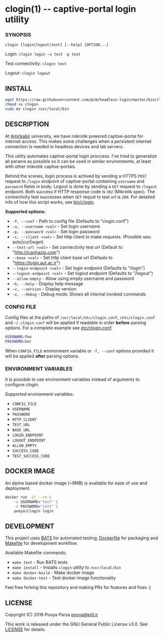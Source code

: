 # clogin(1) -- captive-portal login utility

### SYNOPSIS

`clogin [login|logout|test] [--help] [OPTION...]`

Login:
`clogin login -u test -p test`

Test connectivity:
`clogin test`

Logout:
`clogin logout`

## INSTALL

```bash
wget https://raw.githubusercontent.com/pi0/headless-login/master/bin/clogin
chmod +x clogin
sudo mv clogin /usr/local/bin
```

## DESCRIPTION

At [Amirkabir](https://www.aut.ac.ir/aut/) university, we have mikrotik powered captive-portal for internet access. This makes some challenges when a persistent internet connection is needed in headless devices and lab servers.

This utility automates captive-portal login proccess. I've tried to generalize all params as possible so it can be used in similar environments, at least with other mikrotik captive-portals.

Behind the scenes, login process is achived by sending a HTTPS `POST` request to `/login` endpoint of captive-portal containing `username` and `password` fields in body. Logout is done by sending a `GET` request to `/logout` endpoint.
Both success if HTTP response code is `302` (Mikrotik spec).
The connectivity test successes when `GET` requst to test url is `200`.
For detailed info of how this script works, see [bin/clogin](bin/clogin). 

**Supported options:**

- `-f, --conf` - Path to config file (Defaults to "clogin.conf")
- `-u, --username <val>` - Set login username
- `-p, --password <val>` - Set login password
- `-c, --client <val>` - Set http client to make requests. (Possible <val>ues: auto|curl|wget)
- `--test-url <val>` - Set connectivity test url (Default to "http://icanhazip.com")
- `--base <val>` - Set http client base url (Defauts to "https://login.aut.ac.ir")
- `--login-endpoint <val>` - Set login endpoint (Defaults to "/login")
- `--logout-endpoint <val>` - Set logout endpoint (Defaults to "/logout")
- `--allow-empty` - Allow using empty username and password
- `-h, --help` - Display help message
- `-v, --version` - Display version
-  `-x, --debug` - Debug mode. Shows all internal invoked commands

### CONFIG FILE

Config files at the paths of `/usr/local/etc/clogin.conf`, `/etc/clogin.conf` and `~/.clogin.conf` will be applied if readable in order **before** parsing options. For a complete example see [etc/clogin.conf](etc/clogin.conf).

```bash
USERNAME=foo
PASSWORD=bar
```

When `CONFIG_FILE` environment variable or `-f, --conf` options provided it will be applied **after** parsing options.

### ENVIRONMENT VARIABLES

It is possible to use environment variables instead of arguments to configure clogin.

Supported environment variables:

- `CONFIG_FILE`
- `USERNAME`
- `PASSWORD`
- `HTTP_CLIENT`
- `TEST_URL`
- `BASE_URL`
- `LOGIN_ENDPOINT`
- `LOGOUT_ENDPOINT`
- `ALLOW_EMPTY`
- `SUCCESS_CODE`
- `TEST_SUCCESS_CODE`

## DOCKER IMAGE

An alpine based docker image (~9MB) is available for ease of use and deployment.

```bash
docker run -it --rm \
    -e USERNAME="test" \
    -e PASSWORD="test" \
    pooya/clogin login
```

## DEVELOPMENT

This project uses [BATS](https://github.com/sstephenson/bats) for automated testing, [Dockerfile](https://docs.docker.com/engine/reference/builder) for packaging and [Makefile](https://www.gnu.org/s/make/manual/make.html) for development workflow.

Available Makefile commands:

- `make test` - Run BATS tests
- `make install` - Installs `clogin` utility to `/usr/local/bin`
- `make docker-build` - Make docker image
- `make docker-test` - Test docker image functionality

Feel free forking this repository and making PRs for features and fixes :)

## LICENSE

Copyright (C) 2018 Pooya Parsa <pooya@pi0.ir>

This work is released under the GNU General Public License v3.0. See [LICENSE](./LICENSE) for details.
